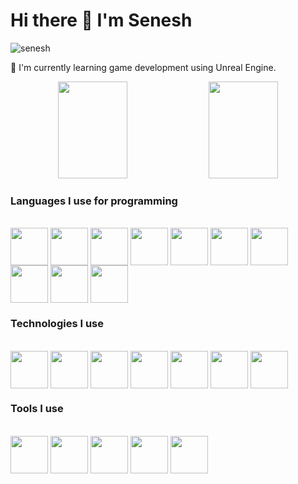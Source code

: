# Hi there 👋 I'm Senesh

<p align="left"> <img src="https://komarev.com/ghpvc/?username=seneshMH&label=Profile%20views&color=0e75b6&style=flat" alt="senesh" /> </p>

<p>
🌱 I'm currently learning game development using Unreal Engine.
</p>

<p align="center">
<img  width="47%" height="155" src="https://github-readme-stats.vercel.app/api?username=seneshMH&show_icons=true&theme=dracula">
<img  width="47%" height="155" src="https://github-readme-stats.vercel.app/api/top-langs/?username=seneshMH&layout=compact&theme=dracula">
</p>



### Languages I use for programming

<div style="display: inline_block"><br>
  
<img align="center" height="60" width="60" src="https://cdn.jsdelivr.net/gh/devicons/devicon/icons/cplusplus/cplusplus-original.svg" />
<img align="center" height="60" width="60" src="https://cdn.jsdelivr.net/gh/devicons/devicon/icons/c/c-original.svg" />
<img align="center" height="60" width="60" src="https://cdn.jsdelivr.net/gh/devicons/devicon/icons/java/java-original.svg"/>
<img align="center" height="60" width="60" src="https://cdn.jsdelivr.net/gh/devicons/devicon/icons/csharp/csharp-original.svg"/>
<img align="center" height="60" width="60" src="https://cdn.jsdelivr.net/gh/devicons/devicon/icons/typescript/typescript-original.svg"/>
<img align="center" height="60" width="60" src="https://cdn.jsdelivr.net/gh/devicons/devicon/icons/javascript/javascript-original.svg"/>
<img align="center" height="60" width="60" src="https://cdn.jsdelivr.net/gh/devicons/devicon/icons/html5/html5-original.svg"/>
<img align="center" height="60" width="60" src="https://cdn.jsdelivr.net/gh/devicons/devicon/icons/css3/css3-original.svg"/>
<img align="center" height="60" width="60" src="https://cdn.jsdelivr.net/gh/devicons/devicon/icons/php/php-original.svg"/>
<img align="center" height="60" width="60" src="https://cdn.jsdelivr.net/gh/devicons/devicon/icons/mysql/mysql-original-wordmark.svg"/>  
        
</div>

### Technologies I use

<div style="display: inline_block"><br>
  
<img align="center" height="60" width="60" src="https://cdn.jsdelivr.net/gh/devicons/devicon/icons/unrealengine/unrealengine-original-wordmark.svg" />
<img align="center" height="60" width="60" src="https://cdn.jsdelivr.net/gh/devicons/devicon/icons/opengl/opengl-original.svg" />
<img align="center" height="60" width="60" src="https://cdn.jsdelivr.net/gh/devicons/devicon/icons/cmake/cmake-original.svg"  />
<img align="center" height="60" width="60" src="https://cdn.jsdelivr.net/gh/devicons/devicon/icons/angularjs/angularjs-original.svg" />
<img align="center" height="60" width="60" src="https://cdn.jsdelivr.net/gh/devicons/devicon/icons/spring/spring-original-wordmark.svg" />
<img align="center" height="60" width="60" src="https://cdn.jsdelivr.net/gh/devicons/devicon/icons/bootstrap/bootstrap-original-wordmark.svg"  />
<img align="center" height="60" width="60" src="https://cdn.jsdelivr.net/gh/devicons/devicon/icons/sass/sass-original.svg"  />        
                                            
</div>

### Tools I use

<div style="display: inline_block"><br>
  
<img align="center" height="60" width="60" src="https://cdn.jsdelivr.net/gh/devicons/devicon/icons/visualstudio/visualstudio-plain.svg" />
<img align="center" height="60" width="60" src="https://cdn.jsdelivr.net/gh/devicons/devicon/icons/vscode/vscode-original.svg" />
<img align="center" height="60" width="60" src="https://cdn.jsdelivr.net/gh/devicons/devicon/icons/jetbrains/jetbrains-original.svg"   />
<img align="center" height="60" width="60" src="https://cdn.jsdelivr.net/gh/devicons/devicon/icons/blender/blender-original.svg"/>
<img align="center" height="60" width="60" src="https://cdn.jsdelivr.net/gh/devicons/devicon/icons/photoshop/photoshop-plain.svg" />

</div>




